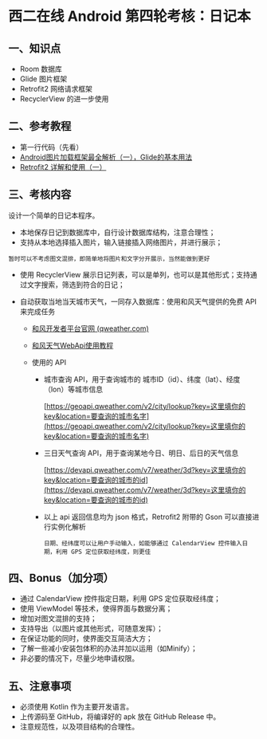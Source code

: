 # 西二在线 Android 第四轮考核：日记本

## 一、知识点

* Room 数据库
* Glide 图片框架
* Retrofit2 网络请求框架
* RecyclerView 的进一步使用

## 二、参考教程

* 第一行代码（先看）
* [Android图片加载框架最全解析（一），Glide的基本用法](https://blog.csdn.net/guolin_blog/article/details/53759439)
* [Retrofit2 详解和使用（一）](https://blog.csdn.net/m0_37796683/article/details/90702095)

## 三、考核内容

设计一个简单的日记本程序。

 - 本地保存日记到数据库中，自行设计数据库结构，注意合理性；
 - 支持从本地选择插入图片，输入链接插入网络图片，并进行展示；

​		``暂时可以不考虑图文混排，即简单地将图片和文字分开展示，当然能做到更好``

* 使用 RecyclerView 展示日记列表，可以是单列，也可以是其他形式；支持通过文字搜索，筛选到符合的日记；

* 自动获取当地当天城市天气，一同存入数据库：使用和风天气提供的免费 API 来完成任务

  * [和风开发者平台官网 (qweather.com)](https://dev.qweather.com/)

  * [和风天气WebApi使用教程](https://www.cnblogs.com/6543x1/p/15684812.html)

  * 使用的 API

    * 城市查询 API，用于查询城市的 城市ID（id）、纬度（lat）、经度（lon）等城市信息

      [https://geoapi.qweather.com/v2/city/lookup?key=这里填你的key&location=要查询的城市名字](https://geoapi.qweather.com/v2/city/lookup?key=这里填你的key&location=要查询的城市名字)

    * 三日天气查询 API，用于查询某地今日、明日、后日的天气信息

      [https://devapi.qweather.com/v7/weather/3d?key=这里填你的key&location=要查询的城市的id](https://devapi.qweather.com/v7/weather/3d?key=这里填你的key&location=要查询的城市的id)

    * 以上 api 返回信息均为 json 格式，Retrofit2 附带的 Gson 可以直接进行实例化解析

      ``日期、经纬度可以让用户手动输入，如能够通过 CalendarView 控件输入日期，利用 GPS 定位获取经纬度，则更佳``

## 四、Bonus（加分项）

* 通过 CalendarView 控件指定日期，利用 GPS 定位获取经纬度；
* 使用 ViewModel 等技术，使得界面与数据分离；
* 增加对图文混排的支持；
* 支持导出（以图片或其他形式，可随意发挥）；
* 在保证功能的同时，使界面交互简洁大方；
* 了解一些减小安装包体积的办法并加以运用（如Minify）；
* 非必要的情况下，尽量少地申请权限。

## 五、注意事项

* 必须使用 Kotlin 作为主要开发语言。
* 上传源码至 GitHub，将编译好的 apk 放在 GitHub Release 中。
* 注意规范性，以及项目结构的合理性。
